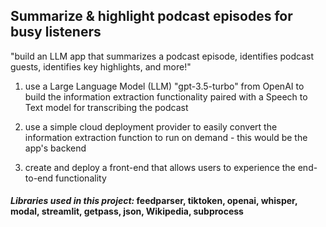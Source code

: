 ## Summarize & highlight podcast episodes for busy listeners

"build an LLM app that summarizes a podcast episode, identifies podcast guests, identifies key highlights, and more!"

1. use a Large Language Model (LLM) "gpt-3.5-turbo" from OpenAI to build the information extraction functionality paired with a Speech to Text model for transcribing the podcast

2. use a simple cloud deployment provider to easily convert the information extraction function to run on demand - this would be the app's backend

3. create and deploy a front-end that allows users to experience the end-to-end functionality

#### <i> Libraries used in this project:</i> feedparser, tiktoken, openai, whisper,  modal, streamlit, getpass, json, Wikipedia, subprocess
